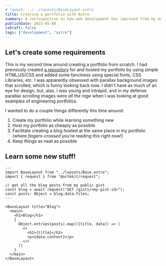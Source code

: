 ```yaml
---
# layout: ../../layouts/BaseLayout.astro
title: Creating a portfolio with Astro
summary: A retrospective on how web development has improved from my own perspective
publishDate: 2023-05-08
isDraft: false
tags: ["development", "astro"]
---
```


## Let's create some requirements

This is my second time around creating a portfolio from scratch. I had previously created [a repository](https://github.com/kevinthemself/castrokevin.com) for and hosted my portfolio by using simple HTML/JS/CSS and added some fanciness using special fonts, CSS Libraries, etc. I was apparently obsessed with parallax background images that scrolled, which is funny looking back now. I didn't have as much of an eye for design, but, alas, I was young and intrepid, and in my defense parallax scrolling images were _all the rage_ when I was looking at good examples of engineering portfolios.

<!-- Add some images of the ol' castrokevin.com portfolio here -->

I wanted to do a couple things differently this time around:

1. Create my portfolio while learning something new
2. Host my portfolio as cheaply as possible
3. Facilitate creating a blog hosted at the same place in my portfolio (where _fingers-crossed_ you're reading this right now!)
4. Keep things as neat as possible

## Learn some new stuff!

```astro
---
import BaseLayout from "../layouts/Base.astro";
import { request } from "@octokit/request";

// get all the blog posts from my public gist
const blog = await request("GET /gists/<my-gist-id>");
const posts: Object = blog.data.files;
---

<BaseLayout title="Blog">
  <main>
    <h1>Blog</h1>
    {
      Object.entries(posts).map(([title, data]) => (
        <>
          <h2>{title}</h2>
          <p>{data.content}</p>
        </>
      ))
    }
  </main>
</BaseLayout>
```
